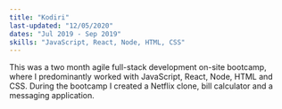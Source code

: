 ```yaml
---
title: "Kodiri"
last-updated: "12/05/2020"
dates: "Jul 2019 - Sep 2019"
skills: "JavaScript, React, Node, HTML, CSS"
---
```


This was a two month agile full-stack development on-site bootcamp, where 
I predominantly worked with JavaScript, React, Node, HTML and CSS. 
During the bootcamp I created a Netflix clone, bill calculator and a messaging
application. 